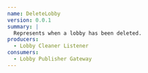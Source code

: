 ```yaml
---
name: DeleteLobby
version: 0.0.1
summary: |
  Represents when a lobby has been deleted.
producers:
  - Lobby Cleaner Listener
consumers:
  - Lobby Publisher Gateway
---
```


<NodeGraph title="Consumer / Producer Diagram" />
